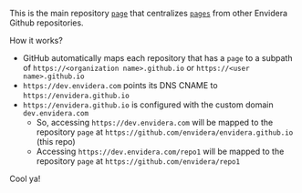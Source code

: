 This is the main repository [`page`](https://pages.github.com) that centralizes [`pages`](https://pages.github.com) from other Envidera Github repositories.

How it works?

- GitHub automatically maps each repository that has a `page` to a subpath of `https://<organization name>.github.io` or `https://<user name>.github.io`
- `https://dev.envidera.com` points its DNS CNAME to `https://envidera.github.io`
- `https://envidera.github.io` is configured with the custom domain `dev.envidera.com`
  - So, accessing `https://dev.envidera.com` will be mapped to the repository `page` at `https://github.com/envidera/envidera.github.io` (this repo)
  - Accessing `https://dev.envidera.com/repo1` will be mapped to the repository `page` at `https://github.com/envidera/repo1`

Cool ya!
